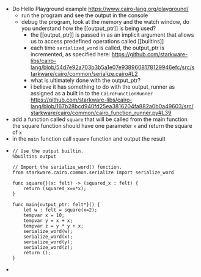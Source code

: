 - Do Hello Playground example https://www.cairo-lang.org/playground/
	- run the program and see the output in the console
	- debug the program, look at the memory and the watch window, do you understand how the [[output_ptr]] is being used?
		- the [[output_ptr]] is passed in as an implicit argument that allows us to access predefined operations called [[builtins]]
		- each time `serialized_word` is called, the output_ptr is incremented, as specified here: https://github.com/starkware-libs/cairo-lang/blob/54d7e92a703b3b5a1e07e9389608178129946efc/src/starkware/cairo/common/serialize.cairo#L2
		- what is ultimately done with the output_ptr?
		- i believe it has something to do with the output_runner as assigned as a built in to the `CairoFunctionRunner` https://github.com/starkware-libs/cairo-lang/blob/167b28bcd940fd25ea3816204fa882a0b0a49603/src/starkware/cairo/common/cairo_function_runner.py#L39
- add a function called `square` that will be called from the main function
  the square function should have one parameter `x` and return the square of `x`
- in the `main` function call `square` function  and output the result
- ``` 
  // Use the output builtin.
  %builtins output
  
  // Import the serialize_word() function.
  from starkware.cairo.common.serialize import serialize_word
  
  func square{}(x: felt) -> (squared_x : felt) {
      return (squared_x=x*x);
  }
  
  func main{output_ptr: felt*}() {
      let w : felt = square(x=2);    
      tempvar x = 10;
      tempvar y = x + x;
      tempvar z = y * y + x;
      serialize_word(w);
      serialize_word(x);
      serialize_word(y);
      serialize_word(z);
      return ();
  }
  
  ```
-